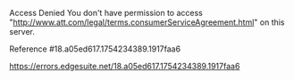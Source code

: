 Access Denied
You don't have permission to access "http://www.att.com/legal/terms.consumerServiceAgreement.html" on this server.

Reference #18.a05ed617.1754234389.1917faa6

https://errors.edgesuite.net/18.a05ed617.1754234389.1917faa6
